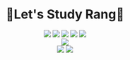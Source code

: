 <h1 align="center">🎀Let's Study Rang🎀</h1>

<div align="center">
   <img src="https://img.shields.io/badge/Java-007396?style=flat&logo=Conda-Forge&logoColor=white" />
   <img src="https://img.shields.io/badge/HTML5-E34F26?style=flat&logo=HTML5&logoColor=white" />
   <img src="https://img.shields.io/badge/CSS3-1572B6?style=flat&logo=CSS3&logoColor=white" />
   <img src="https://img.shields.io/badge/JavaScript-F7DF1E?style=flat&logo=JavaScript&logoColor=white" />
   <img src="https://img.shields.io/badge/jQuery-0769AD?style=flat&logo=jQuery&logoColor=white" />
   <br>
   <!--<img src="https://img.shields.io/badge/Spring-6DB33F?style=flat&logo=Spring&logoColor=white" />-->
   <img src="https://img.shields.io/badge/Bootstrap-7952B3?style=flat&logo=Bootstrap&logoColor=white" />
   <!--<img src="https://img.shields.io/badge/Selenium-43B02A?style=flat&logo=Selenium&logoColor=white" />-->
   <!--<img src="https://img.shields.io/badge/Mybatis-000000?style=flat&logo=Fluentd&logoColor=white" />-->
   <br>
   <img src="https://img.shields.io/badge/Oracle%20SQL-F80000?style=flat&logo=Oracle&logoColor=white" />
   <img src="https://img.shields.io/badge/MySQL-4479A1?style=flat&logo=MySQL&logoColor=white" />
   <!--<img src="https://img.shields.io/badge/MariaDB-003545?style=flat&logo=MariaDB&logoColor=white" />
   <img src="https://img.shields.io/badge/Linux-FCC624?style=flat&logo=Linux&logoColor=white" />-->
</div>

